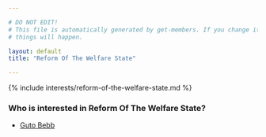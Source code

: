 ```yaml
---

# DO NOT EDIT!
# This file is automatically generated by get-members. If you change it, bad
# things will happen.

layout: default
title: "Reform Of The Welfare State"

---
```


{% include interests/reform-of-the-welfare-state.md %}

### Who is interested in Reform Of The Welfare State?


* [Guto Bebb](members/guto-bebb.html)
